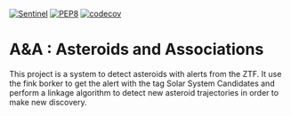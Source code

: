 [![Sentinel](https://github.com/FusRoman/Alert-Association-of-Asteroids-Candidates/workflows/Sentinel/badge.svg)](https://github.com/FusRoman/Alert-Association-of-Asteroids-Candidates/actions?query=workflow%3ASentinel)
[![PEP8](https://github.com/FusRoman/Alert-Association-of-Asteroids-Candidates/workflows/PEP8/badge.svg)](https://github.com/FusRoman/Alert-Association-of-Asteroids-Candidates/actions?query=workflow%3APEP8)
[![codecov](https://codecov.io/gh/FusRoman/Alert-Association-of-Asteroids-Candidates/branch/main/graph/badge.svg)](https://app.codecov.io/gh/FusRoman/Alert-Association-of-Asteroids-Candidates)

# A&A : Asteroids and Associations

This project is a system to detect asteroids with alerts from the ZTF. It use the fink borker to get the alert with the tag Solar System Candidates and perform a linkage
algorithm to detect new asteroid trajectories in order to make new discovery. 

